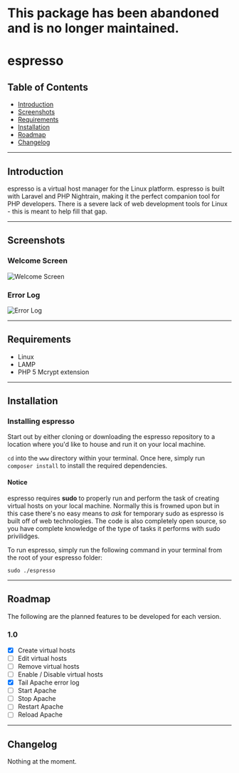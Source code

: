 # This package has been abandoned and is no longer maintained.

espresso
========

Table of Contents
-----------------

- [Introduction](#introduction)
- [Screenshots](#screenshots)
- [Requirements](#requirements)
- [Installation](#installation)
- [Roadmap](#roadmap)
- [Changelog](#changelog)

---

Introduction
------------
espresso is a virtual host manager for the Linux platform. espresso is built with Laravel and PHP Nightrain, making it the perfect companion tool for PHP developers. There is a severe lack of web development tools for Linux - this is meant to help fill that gap.

---

Screenshots
-----------

### Welcome Screen
![Welcome Screen](http://i.imgur.com/XZ8vHVR.png)

### Error Log
![Error Log](http://i.imgur.com/BCx4EEK.png)

---

Requirements
------------
* Linux
* LAMP
* PHP 5 Mcrypt extension

---

Installation
------------

### Installing espresso
Start out by either cloning or downloading the espresso repository to a location where you'd like to house and run it on your local machine.

`cd` into the `www` directory within your terminal. Once here, simply run `composer install` to install the required dependencies.

#### Notice
espresso requires **sudo** to properly run and perform the task of creating virtual hosts on your local machine. Normally this is frowned upon but in this case there's no easy means to *ask* for temporary sudo as espresso is built off of web technologies. The code is also completely open source, so you have complete knowledge of the type of tasks it performs with sudo privilidges.

To run espresso, simply run the following command in your terminal from the root of your espresso folder:

```
sudo ./espresso
```

---

Roadmap
-------
The following are the planned features to be developed for each version.

### 1.0
- [x] Create virtual hosts
- [ ] Edit virtual hosts
- [ ] Remove virtual hosts
- [ ] Enable / Disable virtual hosts
- [x] Tail Apache error log
- [ ] Start Apache
- [ ] Stop Apache
- [ ] Restart Apache
- [ ] Reload Apache

---

Changelog
---------

Nothing at the moment.

